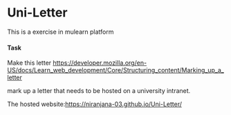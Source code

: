 # Uni-Letter

This is a exercise in mulearn platform 


#### Task

Make this letter
https://developer.mozilla.org/en-US/docs/Learn_web_development/Core/Structuring_content/Marking_up_a_letter

mark up a letter that needs to be hosted on a university intranet. 


The hosted website:https://niranjana-03.github.io/Uni-Letter/
